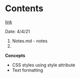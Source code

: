 # Contents
[link](https://www.w3schools.com/html/html_styles.asp)

Date: 4/4/21

1. Notes.md - notes
2. 

**Concepts**
- CSS styles using style attribute
- Text formatting